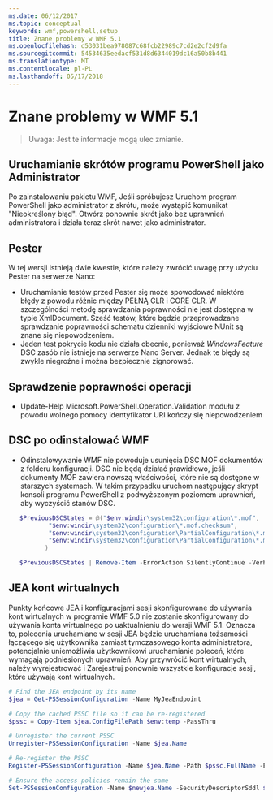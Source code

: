 ```yaml
---
ms.date: 06/12/2017
ms.topic: conceptual
keywords: wmf,powershell,setup
title: Znane problemy w WMF 5.1
ms.openlocfilehash: d53031bea978087c68fcb22989c7cd2e2cf2d9fa
ms.sourcegitcommit: 54534635eedacf531d8d6344019dc16a50b8b441
ms.translationtype: MT
ms.contentlocale: pl-PL
ms.lasthandoff: 05/17/2018
---
```

# <a name="known-issues-in-wmf-51"></a>Znane problemy w WMF 5.1 #

> Uwaga: Jest te informacje mogą ulec zmianie.

## <a name="starting-powershell-shortcut-as-administrator"></a>Uruchamianie skrótów programu PowerShell jako Administrator
Po zainstalowaniu pakietu WMF, Jeśli spróbujesz Uruchom program PowerShell jako administrator z skrótu, może wystąpić komunikat "Nieokreślony błąd".
Otwórz ponownie skrót jako bez uprawnień administratora i działa teraz skrót nawet jako administrator.

## <a name="pester"></a>Pester
W tej wersji istnieją dwie kwestie, które należy zwrócić uwagę przy użyciu Pester na serwerze Nano:

* Uruchamianie testów przed Pester się może spowodować niektóre błędy z powodu różnic między PEŁNĄ CLR i CORE CLR. W szczególności metodę sprawdzania poprawności nie jest dostępna w typie XmlDocument. Sześć testów, które będzie przeprowadzane sprawdzanie poprawności schematu dzienniki wyjściowe NUnit są znane się niepowodzeniem.
* Jeden test pokrycie kodu nie działa obecnie, ponieważ *WindowsFeature* DSC zasób nie istnieje na serwerze Nano Server. Jednak te błędy są zwykle niegroźne i można bezpiecznie zignorować.

## <a name="operation-validation"></a>Sprawdzenie poprawności operacji

* Update-Help Microsoft.PowerShell.Operation.Validation modułu z powodu wolnego pomocy identyfikator URI kończy się niepowodzeniem

## <a name="dsc-after-uninstall-wmf"></a>DSC po odinstalować WMF
* Odinstalowywanie WMF nie powoduje usunięcia DSC MOF dokumentów z folderu konfiguracji. DSC nie będą działać prawidłowo, jeśli dokumenty MOF zawiera nowszą właściwości, które nie są dostępne w starszych systemach. W takim przypadku uruchom następujący skrypt konsoli programu PowerShell z podwyższonym poziomem uprawnień, aby wyczyścić stanów DSC.
 ```powershell
    $PreviousDSCStates = @("$env:windir\system32\configuration\*.mof",
            "$env:windir\system32\configuration\*.mof.checksum",
            "$env:windir\system32\configuration\PartialConfiguration\*.mof",
            "$env:windir\system32\configuration\PartialConfiguration\*.mof.checksum"
           )

    $PreviousDSCStates | Remove-Item -ErrorAction SilentlyContinue -Verbose
 ```

## <a name="jea-virtual-accounts"></a>JEA kont wirtualnych
Punkty końcowe JEA i konfiguracjami sesji skonfigurowane do używania kont wirtualnych w programie WMF 5.0 nie zostanie skonfigurowany do używania konta wirtualnego po uaktualnieniu do wersji WMF 5.1.
Oznacza to, polecenia uruchamiane w sesji JEA będzie uruchamiana tożsamości łączącego się użytkownika zamiast tymczasowego konta administratora, potencjalnie uniemożliwia użytkownikowi uruchamianie poleceń, które wymagają podniesionych uprawnień.
Aby przywrócić kont wirtualnych, należy wyrejestrować i Zarejestruj ponownie wszystkie konfiguracje sesji, które używają kont wirtualnych.

```powershell
# Find the JEA endpoint by its name
$jea = Get-PSSessionConfiguration -Name MyJeaEndpoint

# Copy the cached PSSC file so it can be re-registered
$pssc = Copy-Item $jea.ConfigFilePath $env:temp -PassThru

# Unregister the current PSSC
Unregister-PSSessionConfiguration -Name $jea.Name

# Re-register the PSSC
Register-PSSessionConfiguration -Name $jea.Name -Path $pssc.FullName -Force

# Ensure the access policies remain the same
Set-PSSessionConfiguration -Name $newjea.Name -SecurityDescriptorSddl $jea.SecurityDescriptorSddl
```
